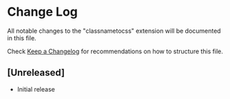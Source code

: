 # Change Log

All notable changes to the "classnametocss" extension will be documented in this file.

Check [Keep a Changelog](http://keepachangelog.com/) for recommendations on how to structure this file.

## [Unreleased]

- Initial release